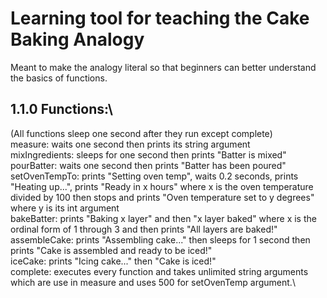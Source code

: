 # Learning tool for teaching the Cake Baking Analogy 

Meant to make the analogy literal so that beginners can better understand the basics of functions.

## 1.1.0 Functions:\
(All functions sleep one second after they run except complete)\
measure: waits one second then prints its string argument\
mixIngredients: sleeps for one second then prints "Batter is mixed"\
pourBatter: waits one second then prints "Batter has been poured"\
setOvenTempTo: prints "Setting oven temp", waits 0.2 seconds, prints "Heating up...", prints "Ready in x hours" where x is the oven temperature divided by 100 then stops and prints "Oven temperature set to y degrees" where y is its int argument\
bakeBatter: prints "Baking x layer" and then "x layer baked" where x is the ordinal form of 1 through 3 and then prints "All layers are baked!"\
assembleCake: prints "Assembling cake..." then sleeps for 1 second then prints "Cake is assembled and ready to be iced!"\
iceCake: prints "Icing cake..." then "Cake is iced!"\
complete: executes every function and takes unlimited string arguments which are use in measure and uses 500 for setOvenTemp argument.\
